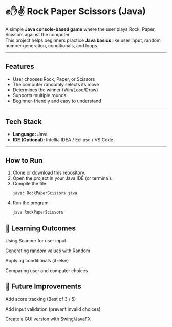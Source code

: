 # ✊✋✌ Rock Paper Scissors (Java)

A simple **Java console-based game** where the user plays Rock, Paper, Scissors against the computer.  
This project helps beginners practice **Java basics** like user input, random number generation, conditionals, and loops.

---

## Features
- User chooses Rock, Paper, or Scissors  
- The computer randomly selects its move  
- Determines the winner (Win/Lose/Draw)  
- Supports multiple rounds  
- Beginner-friendly and easy to understand  

---

## Tech Stack
- **Language:** Java  
- **IDE (Optional):** IntelliJ IDEA / Eclipse / VS Code  

---

## How to Run
1. Clone or download this repository.  
2. Open the project in your Java IDE (or terminal).  
3. Compile the file:  
   ```bash
   javac RockPaperScissors.java
4. Run the program:
   ```bash
   java RockPaperScissors

## 🎯 Learning Outcomes

Using Scanner for user input

Generating random values with Random

Applying conditionals (if-else)

Comparing user and computer choices

## 📌 Future Improvements

Add score tracking (Best of 3 / 5)

Add input validation (prevent invalid choices)

Create a GUI version with Swing/JavaFX
